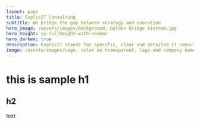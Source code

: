 ```yaml
---
layout: page
title: ExplicIT Consulting
subtitle: We bridge the gap between strategy and execution
hero_image: /assets/images/Background, Golden Bridge Vietnam.jpg
hero_height: is-fullheight-with-navbar
hero_darken: true
description: ExplicIT stands for specific, clear and detailed IT consulting. Bold and future-oriented, always realistic and without steam talk. We bridge gaps, with our heads in the sky and our feet firmly on the ground.
image: /assets/images/Logo, color on transparent, logo and company name only.png
---
```


# this is sample h1
## h2
text
